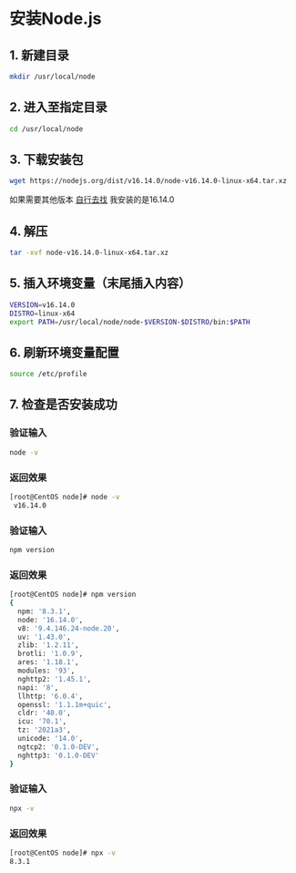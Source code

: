 # 安装Node.js

## 1. 新建目录

```bash
mkdir /usr/local/node
```

## 2. 进入至指定目录

```bash
cd /usr/local/node
```

## 3. 下载安装包

```bash
wget https://nodejs.org/dist/v16.14.0/node-v16.14.0-linux-x64.tar.xz
```

如果需要其他版本 [自行去找](https://nodejs.org/zh-cn/download/) 我安装的是16.14.0

## 4. 解压

```bash
tar -xvf node-v16.14.0-linux-x64.tar.xz
```

## 5. 插入环境变量（末尾插入内容）

```bash
VERSION=v16.14.0
DISTRO=linux-x64
export PATH=/usr/local/node/node-$VERSION-$DISTRO/bin:$PATH
```

## 6. 刷新环境变量配置

```bash
source /etc/profile
```

## 7. 检查是否安装成功

### 验证输入

```bash
node -v
```

### 返回效果

```bash
[root@CentOS node]# node -v
 v16.14.0
```



### 验证输入

```bash
npm version
```

### 返回效果

```bash
[root@CentOS node]# npm version
{
  npm: '8.3.1',
  node: '16.14.0',
  v8: '9.4.146.24-node.20',
  uv: '1.43.0',
  zlib: '1.2.11',
  brotli: '1.0.9',
  ares: '1.18.1',
  modules: '93',
  nghttp2: '1.45.1',
  napi: '8',
  llhttp: '6.0.4',
  openssl: '1.1.1m+quic',
  cldr: '40.0',
  icu: '70.1',
  tz: '2021a3',
  unicode: '14.0',
  ngtcp2: '0.1.0-DEV',
  nghttp3: '0.1.0-DEV'
}
```



### 验证输入

```bash
npx -v
```

### 返回效果

```bash
[root@CentOS node]# npx -v
8.3.1
```